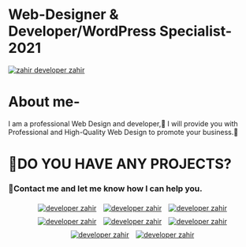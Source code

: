 # Web-Designer & Developer/WordPress Specialist-2021
<a href="https://www.facebook.com/mdzahirulislam.official">
    <img src="Developer zahir.jpeg" alt="zahir developer zahir ">
</a>
<h1>About me- </h1>
<p>
    I am a professional Web Design and developer,🥰 I will provide you with Professional and High-Quality Web Design to promote your business.🚀
</p>

<h1>🔴DO YOU HAVE ANY PROJECTS?</h1>
<h3>🔹Contact me and let me know how I can help you.</h3>

<div style="text-align: center; margin: auto;">
<a style="display: inline-block; margin: 5px;" href="https://www.facebook.com/mdzahirulislam.official"><img src="Dev social link images/001-facebook.png" alt="developer zahir"></a>
<a style="display: inline-block; margin: 5px;" href="m.me/mdzahirulislam.official"><img src="Dev social link images/002-messenger.png" alt="developer zahir"></a>
<a style="display: inline-block; margin: 5px;" href="https://www.instagram.com/developer_zahir.me"><img src="Dev social link images/003-instagram.png" alt="developer zahir"></a>
<a style="display: inline-block; margin: 5px;" href="https://www.youtube.com/channel/UC4yq5K55qV4m3cTne_ZrC2g"><img src="Dev social link images/004-youtube.png" alt="developer zahir"></a>
<a style="display: inline-block; margin: 5px;" href="https://twitter.com/IvZahirulislam"><img src="Dev social link images/005-twitter.png" alt="developer zahir"></a>
<a style="display: inline-block; margin: 5px;" href="tel:+88801775425643"><img src="Dev social link images/006-whatsapp.png" alt="developer zahir"></a>
<a style="display: inline-block; margin: 5px;" href="mailto:zahirulislam.iv@gmail.com"><img src="Dev social link images/007-gmail.png" alt="developer zahir"></a>
<a style="display: inline-block; margin: 5px;" href="https://developerzahir.me"><img src="Dev social link images/008-web.png" alt="developer zahir"></a>
</div>
